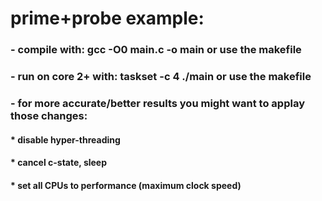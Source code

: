 <h1>prime+probe example:</h1>
<h3>  - compile with: gcc -O0 main.c -o main or use the makefile</h3>
<h3>  - run on core 2+ with: taskset -c 4 ./main or use the makefile</h3>
<h3>  - for more accurate/better results you might want to applay those changes:</h3>
<h4>      * disable hyper-threading</h4>
<h4>      * cancel c-state, sleep</h4>
<h4>      * set all CPUs to performance (maximum clock speed)</h4>
